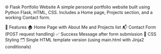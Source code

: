🌐 Flask Portfolio Website
A simple personal portfolio website built using Python Flask, HTML, CSS.
Includes a Home page, Projects section, and a working Contact form.

📌 Features
🏠 Home Page with About Me and Projects list
📬 Contact Form (POST request handling)
✅ Success Message after form submission
🎨 CSS Styling
🗂 Single HTML template version (using main.html with Jinja2 conditionals)


